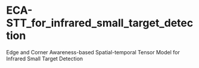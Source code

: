 # ECA-STT_for_infrared_small_target_detection
Edge and Corner Awareness-based Spatial-temporal Tensor Model for Infrared Small Target Detection
